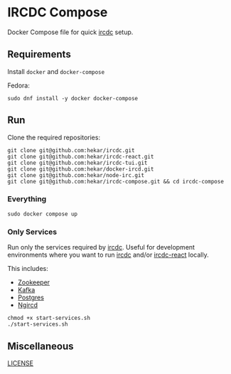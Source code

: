 # IRCDC Compose

Docker Compose file for quick [ircdc](https://github.com/hekar/ircdc) setup.

## Requirements

Install `docker` and `docker-compose`

Fedora:
```
sudo dnf install -y docker docker-compose
```

## Run

Clone the required repositories:
```
git clone git@github.com:hekar/ircdc.git
git clone git@github.com:hekar/ircdc-react.git
git clone git@github.com:hekar/ircdc-tui.git
git clone git@github.com:hekar/docker-ircd.git
git clone git@github.com:hekar/node-irc.git
git clone git@github.com:hekar/ircdc-compose.git && cd ircdc-compose
```

### Everything

```
sudo docker compose up
```

### Only Services

Run only the services required by [ircdc](https://github.com/hekar/ircdc). Useful for development environments where you want to run [ircdc](https://github.com/hekar/ircdc) and/or [ircdc-react](https://github.com/hekar/ircdc-react) locally.

This includes:
* [Zookeeper](https://zookeeper.apache.org/)
* [Kafka](https://kafka.apache.org/)
* [Postgres](https://www.postgresql.org/)
* [Ngircd](http://ngircd.barton.de/download.php.en)

```
chmod +x start-services.sh
./start-services.sh
```

## Miscellaneous

[LICENSE](../master/LICENSE)
